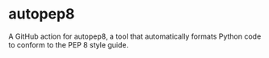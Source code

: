 # autopep8
A GitHub action for autopep8, a tool that automatically formats Python code to conform to the PEP 8 style guide.
